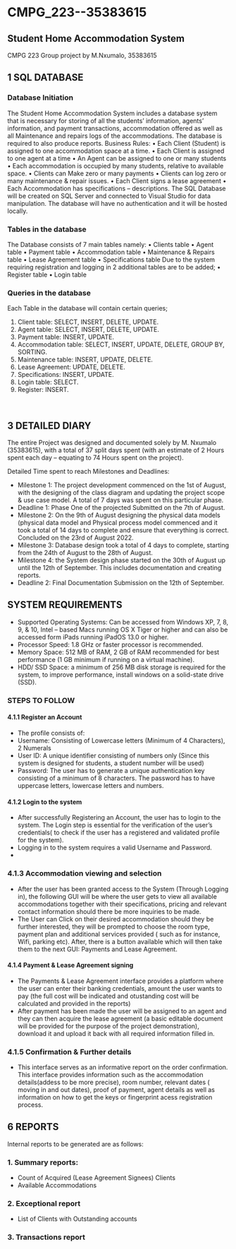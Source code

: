 # CMPG_223--35383615
## Student Home Accommodation System
CMPG 223 Group project by M.Nxumalo, 35383615
 
## 1	SQL DATABASE

### Database Initiation
The Student Home Accommodation System includes a database system that is necessary for storing of all the students’ information, agents’ information, and payment transactions, accommodation offered as well as all Maintenance and repairs logs of the accommodations. The database is required to also produce reports. 
Business Rules:
•	Each Client (Student) is assigned to one accommodation space at a time.
•	Each Client is assigned to one agent at a time 
•	An Agent can be assigned to one or many students  
•	Each accommodation is occupied by many students, relative to available space.
•	Clients can Make zero or many payments
•	Clients can log zero or many maintenance & repair issues.
•	Each Client signs a lease agreement
•	Each Accommodation has specifications – descriptions. 
The SQL Database will be created on SQL Server and connected to Visual Studio for data manipulation. The database will have no authentication and it will be hosted locally.

### Tables in the database
The Database consists of 7 main tables namely:
•	Clients table
•	Agent table
•	Payment table
•	Accommodation table
•	Maintenance & Repairs table
•	Lease Agreement table
•	Specifications table
Due to the system requiring registration and logging in 2 additional tables are to be added;
•	Register table
•	Login table

### Queries in the database
Each Table in the database will contain certain queries; 
1.	Client table: SELECT, INSERT, DELETE, UPDATE.
2.	Agent table: SELECT, INSERT, DELETE, UPDATE.
3.	Payment table: INSERT, UPDATE.
4.	Accommodation table: SELECT, INSERT, UPDATE, DELETE, GROUP BY, SORTING.
5.	Maintenance table: INSERT, UPDATE, DELETE.
6.	Lease Agreement: UPDATE, DELETE.
7.	Specifications: INSERT, UPDATE.
8.	Login table: SELECT.
9.	Register: INSERT.

  
## 3	DETAILED DIARY

The entire Project was designed and documented solely by M. Nxumalo (35383615), with a total of 37 split days spent (with an estimate of 2 Hours spent each day – equating to 74 Hours spent on the project).

Detailed Time spent to reach Milestones and Deadlines:

-	Milestone 1: The project development commenced on the 1st of August, with the designing of the class diagram and updating the project scope & use case model. A total of 7 days was spent on this particular phase.
-	Deadline 1: Phase One of the projected Submitted on the 7th of August.
-	Milestone 2: On the 9th of August designing the physical data models (physical data model and Physical process model commenced and it took a total of 14 days to complete and ensure that everything is correct. Concluded on the 23rd of August 2022. 
-	Milestone 3: Database design took a total of 4 days to complete, starting from the 24th of August to the 28th of August.
-	Milestone 4: the System design phase started on the 30th of August up until the 12th of September. This includes documentation and creating reports. 
-	Deadline 2: Final Documentation Submission on the 12th of September.

 


## SYSTEM REQUIREMENTS

- Supported Operating Systems: Can be accessed from Windows XP, 7, 8, 9, & 10, Intel – based Macs running OS X Tiger or higher and can also be accessed form iPads running iPadOS 13.0 or higher.
- Processor Speed: 1.8 GHz or faster processor is recommended.
- Memory Space: 512 MB of RAM, 2 GB of RAM recommended for best performance (1 GB minimum if running on a virtual machine).
- HDD/ SSD Space: a minimum of 256 MB disk storage is required for the system, to improve performance, install windows on a solid-state drive (SSD).

### STEPS TO FOLLOW
#### 4.1.1	Register an Account
- The profile consists of: 
-	Username: Consisting of Lowercase letters (Minimum of 4 Characters), 2 Numerals 
-	User ID: A unique identifier consisting of numbers only (Since this system is designed for students, a student number will be used)
-	Password: The user has to generate a unique authentication key consisting of a minimum of 8 characters. The password has to have uppercase letters, lowercase letters and numbers. 

#### 4.1.2	Login to the system
- After successfully Registering an Account, the user has to login to the system. The Login step is essential for the verification of the user’s credentials( to check if the user has a registered and validated profile for the system). 
- Logging in to the system requires a valid Username and Password.
- 
### 4.1.3	Accommodation viewing and selection
-	After the user has been granted access to the System (Through Logging in), the following GUI will be where the user gets to view all available accommodations together with their specifications, pricing and relevant contact information should there  be more inquiries to be made.
- The User can Click on their desired accommodation should they be further interested, they will be prompted to choose the room type, payment plan and additional services provided ( such as for instance, Wifi, parking etc). After, there is a button available which will then take them to the next GUI: Payments and Lease Agreement.

#### 4.1.4	Payment & Lease Agreement signing
- The Payments & Lease Agreement interface provides a platform where the user can enter their banking credentials, amount the user wants to pay (the full cost will be indicated and otustanding cost will be calculated and provided in the reports)
- After payment has been made the user will be assigned to an agent and they can then acquire the lease agreement (a basic editable document will be provided for the purpose of the project demonstration), download it and upload it back with all required information filled in. 

### 4.1.5	Confirmation & Further details
- This interface serves as an informative report on the order confirmation. This interface provides information such as the accommodation details(addess to be more precise), room number, relevant dates ( moving in and out dates), proof of payment, agent details as well as information on how to get the keys or fingerprint acess registration process. 


## 6	REPORTS

Internal reports to be generated are as follows:
### 1.	Summary reports:   
-	Count of Acquired (Lease Agreement Signees) Clients 
-	Available Accommodations 
### 2.	Exceptional report
-	List of Clients with Outstanding accounts 
### 3.	Transactions report 
